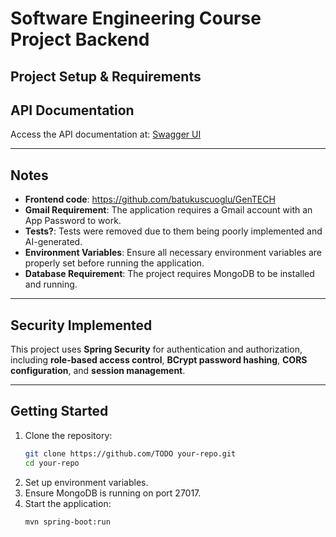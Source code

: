 ﻿# Software Engineering Course Project Backend

## Project Setup & Requirements

## API Documentation
Access the API documentation at:
[Swagger UI](http://localhost:8080/swagger-ui.html)

---

## Notes
- **Frontend code**: https://github.com/batukuscuoglu/GenTECH
- **Gmail Requirement**: The application requires a Gmail account with an App Password to work.
- **Tests?**: Tests were removed due to them being poorly implemented and AI-generated.
- **Environment Variables**: Ensure all necessary environment variables are properly set before running the application.
- **Database Requirement**: The project requires MongoDB to be installed and running.

---

## Security Implemented
This project uses **Spring Security** for authentication and authorization, including **role-based access control**, **BCrypt password hashing**, **CORS configuration**, and **session management**.

---

## Getting Started
1. Clone the repository:
   ```sh
   git clone https://github.com/TODO your-repo.git
   cd your-repo
   ```
2. Set up environment variables.
3. Ensure MongoDB is running on port 27017.
4. Start the application:
   ```sh
   mvn spring-boot:run
   ```

